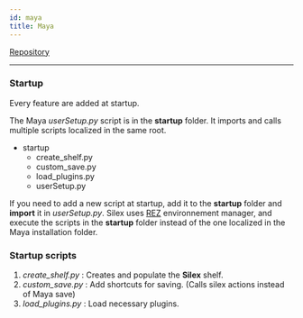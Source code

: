 ```yaml
---
id: maya
title: Maya
---
```


[Repository](https://github.com/ArtFXDev/silex_houdini)

---

### Startup

Every feature are added at startup.

The Maya _userSetup.py_ script is in the **startup** folder. It imports and calls multiple scripts localized in the same root.

- startup
  - create_shelf.py
  - custom_save.py
  - load_plugins.py
  - userSetup.py

If you need to add a new script at startup, add it to the **startup** folder and **import** it in _userSetup.py_. Silex uses [REZ](../../Workflow/Rez/Rez.mdx) environnement manager, and execute the scripts in the **startup** folder instead of the one localized in the Maya installation folder.

### Startup scripts

1. _create_shelf.py_ : Creates and populate the **Silex** shelf.
2. _custom_save.py_ : Add shortcuts for saving. (Calls silex actions instead of Maya save)
3. _load_plugins.py_ : Load necessary plugins.
